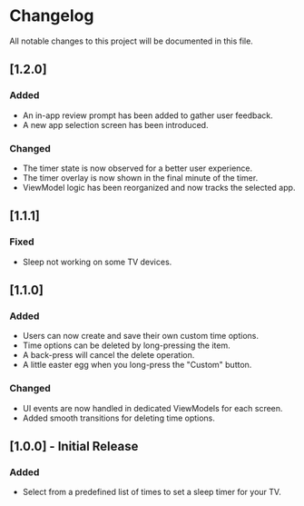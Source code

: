 # Changelog

All notable changes to this project will be documented in this file.

## [1.2.0]

### Added
- An in-app review prompt has been added to gather user feedback.
- A new app selection screen has been introduced.

### Changed
- The timer state is now observed for a better user experience.
- The timer overlay is now shown in the final minute of the timer.
- ViewModel logic has been reorganized and now tracks the selected app.

## [1.1.1]

### Fixed
- Sleep not working on some TV devices.

## [1.1.0]

### Added
- Users can now create and save their own custom time options.
- Time options can be deleted by long-pressing the item.
- A back-press will cancel the delete operation.
- A little easter egg when you long-press the "Custom" button.

### Changed
- UI events are now handled in dedicated ViewModels for each screen.
- Added smooth transitions for deleting time options.

## [1.0.0] - Initial Release

### Added
- Select from a predefined list of times to set a sleep timer for your TV.
